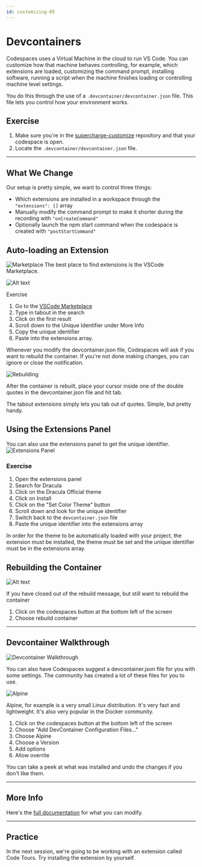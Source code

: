 ```yaml
---
id: customizing-05
---
```

# Devcontainers

Codespaces uses a Virtual Machine in the cloud to run VS Code. You can customize how that machine behaves controlling, for example, which extensions are loaded, customizing the command prompt, installing software, running a script when the machine finishes loading or controlling machine level settings.

You do this through the use of a `.devcontainer/devcontainer.json` file. This file lets you control how your environment works. 

## Exercise

1. Make sure you're in the [supercharge-customize](https://github.com/octocloudlabs/supercharge-customize) repository and that your codespace is open.
1. Locate the `.devcontainer/devcontainer.json` file.

---

## What We Change

Our setup is pretty simple, we want to control three things:

- Which extensions are installed in a workspace through the `"extensions": []` array
- Manually modify the command prompt to make it shorter during the recording with `"onCreateCommand"`
- Optionally launch the npm start command when the codespace is created with `"postStartCommand"`

## Auto-loading an Extension

![Marketplace](screenshots/2022-11-08_00-11-51.png)
The best place to find extensions is the VSCode Marketplace.

![Alt text](screenshots/2022-11-08_00-21-40.png)

Exercise
1. Go to the [VSCode Marketplace](https://marketplace.visualstudio.com/vscode)
1. Type in tabout in the search
1. Click on the first result
1. Scroll down to the Unique Identifier under More Info
1. Copy the unique identifier
1. Paste into the extensions array.

Whenever you modify the devcontainer.json file, Codespaces will ask if you want to rebuild the container. If you're not done making changes, you can ignore or close the notification.

![Rebuilding](screenshots/2022-11-08_00-23-26.png)

After the container is rebuilt, place your cursor inside one of the double quotes in the devcontainer.json file and hit tab.

The tabout extensions simply lets you tab out of quotes. Simple, but pretty handy.

## Using the Extensions Panel

You can also use the extensions panel to get the unique identifier. 
![Extensions Panel](screenshots/2022-11-08_00-33-52.png)

### Exercise

1. Open the extensions panel
1. Search for Dracula
1. Click on the Dracula Official theme
1. Click on Install
1. Click on the "Set Color Theme" button
1. Scroll down and look for the unique identifier
1. Switch back to the `devcontainer.json` file
1. Paste the unique identifier into the extensions array

In order for the theme to be automatically loaded with your project, the extension must be installed, the theme must be set and the unique identifier must be in the extensions array.

## Rebuilding the Container

![Alt text](screenshots/2022-11-08_00-46-41.png)

If you have closed out of the rebuild message, but still want to rebuild the container

1. Click on the codespaces button at the bottom left of the screen
1. Choose rebuild container

---

## Devcontainer Walkthrough

![Devcontainer Walkthrough](screenshots/2022-11-08_00-53-56.png)

You can also have Codespaces suggest a devcontainer.json file for you with some settings. The community has created a lot of these files for you to use.

![Alpine](screenshots/2022-11-08_00-57-09.png)

Alpine, for example is a very small Linux distribution. It's very fast and lightweight. It's also very popular in the Docker community.

1. Click on the codespaces button at the bottom left of the screen
1. Choose "Add DevContainer Configuration Files..."
1. Choose Alpine
1. Choose a Version
1. Add options
1. Allow overrite

You can take a peek at what was installed and undo the changes if you don't like them.

---

## More Info

Here's the [full documentation](https://code.visualstudio.com/docs/remote/devcontainerjson-reference) for what you can modify.

---

## Practice
In the next session, we're going to be working with an extension called Code Tours. Try installing the extension by yourself.